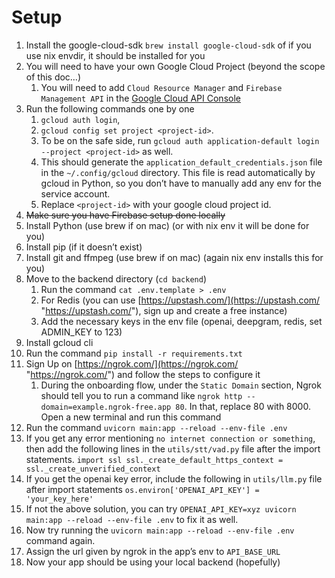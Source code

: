 # Setup
1. Install the google-cloud-sdk `brew install google-cloud-sdk`
    of if you use nix envdir, it should be installed for you
2. You will need to have your own Google Cloud Project (beyond the scope of this doc…)
    1. You will need to add `Cloud Resource Manager` and `Firebase Management API` in the [Google Cloud API Console](https://console.cloud.google.com/apis/dashboard)
3. Run the following commands one by one
	1. `gcloud auth login`,
	2. `gcloud config set project <project-id>`.
	3. To be on the safe side, run `gcloud auth application-default login --project <project-id>` as well.
	4. This should generate the `application_default_credentials.json` file in the `~/.config/gcloud` directory. This file is read automatically by gcloud in Python, so you don’t have to manually add any env for the service account.
	5. Replace `<project-id>` with your google cloud project id.
4. ~~Make sure you have Firebase setup done locally~~
5. Install Python (use brew if on mac) (or with nix env it will be done for you)
6. Install pip (if it doesn’t exist)
7. Install git and ffmpeg (use brew if on mac) (again nix env installs this for you)
8. Move to the backend directory (`cd backend`)
	1. Run the command `cat .env.template > .env`
	2. For Redis (you can use [https://upstash.com/](https://upstash.com/ "https://upstash.com/"), sign up and create a free instance)
	3. Add the necessary keys in the env file (openai, deepgram, redis, set ADMIN_KEY to 123)
9. Install gcloud cli
10.  Run the command `pip install -r requirements.txt`
11. Sign Up on [https://ngrok.com/](https://ngrok.com/ "https://ngrok.com/") and follow the steps to configure it
	1. During the onboarding flow, under the `Static Domain` section, Ngrok should tell you to run a command like `ngrok http --domain=example.ngrok-free.app 80`. In that, replace 80 with 8000. Open a new terminal and run this command
12. Run the command `uvicorn main:app --reload --env-file .env`
13. If you get any error mentioning `no internet connection or something`, then add the following lines in the `utils/stt/vad.py` file after the import statements.
	`import ssl ssl._create_default_https_context = ssl._create_unverified_context`
14. If you get the openai key error, include the following in `utils/llm.py` file after import statements
	`os.environ['OPENAI_API_KEY'] = 'your_key_here'`
15.  If not the above solution, you can try `OPENAI_API_KEY=xyz uvicorn main:app --reload --env-file .env` to fix it as well.
16. Now try running the `uvicorn main:app --reload --env-file .env` command again.
17. Assign the url given by ngrok in the app’s env to `API_BASE_URL`
18. Now your app should be using your local backend (hopefully)


